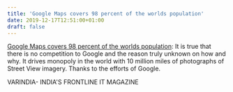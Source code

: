 ```yaml
---
title: 'Google Maps covers 98 percent of the worlds population'
date: 2019-12-17T12:51:00+01:00
draft: false
---
```


[Google Maps covers 98 percent of the worlds population](https://varindia.com/news/google-maps-covers-98-percent-of-the-worlds-population#.XfjBHs1hMAw.blogger): It is true that there is no competition to Google and the reason truly unknown on how and why. It drives monopoly in the world with 10 million miles of photographs of Street View imagery. Thanks to the efforts of Google.  
  
VARINDIA- INDIA'S FRONTLINE IT MAGAZINE